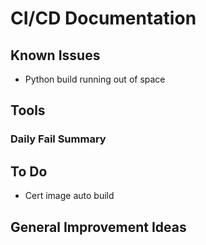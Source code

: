 # CI/CD Documentation

## Known Issues

-   Python build running out of space

## Tools

### Daily Fail Summary

## To Do

-   Cert image auto build

## General Improvement Ideas
